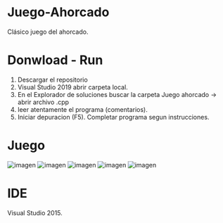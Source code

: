 # Juego-Ahorcado
Clásico juego del ahorcado.

# Donwload - Run
1. Descargar el repositorio
2. Visual Studio 2019 abrir carpeta local.
3. En el Explorador de soluciones buscar la carpeta Juego ahorcado -> abrir archivo .cpp 
4. leer atentamente el programa (comentarios).
5. Iniciar depuracion (F5). Completar programa segun instrucciones.

# Juego
![imagen](https://user-images.githubusercontent.com/62624253/123478485-1f940500-d5c5-11eb-8f0a-c7bde0cf90df.png)
![imagen](https://user-images.githubusercontent.com/62624253/123478515-2ae73080-d5c5-11eb-9e74-e15358d50c5d.png)
![imagen](https://user-images.githubusercontent.com/62624253/123478581-405c5a80-d5c5-11eb-8639-aed36abadd35.png)
![imagen](https://user-images.githubusercontent.com/62624253/123478617-48b49580-d5c5-11eb-9d12-9b901633a675.png)
![imagen](https://user-images.githubusercontent.com/62624253/123478676-5e29bf80-d5c5-11eb-91e8-f2bd65f0c9ca.png)


# IDE
Visual Studio 2015.
